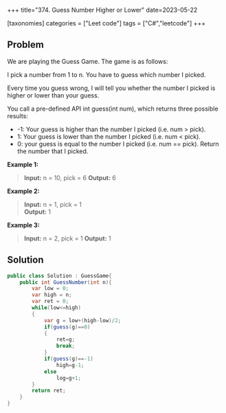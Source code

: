 +++
title="374. Guess Number Higher or Lower"
date=2023-05-22

[taxonomies]
categories = ["Leet code"]
tags = ["C#","leetcode"]
+++

## Problem
We are playing the Guess Game. The game is as follows:

I pick a number from 1 to n. You have to guess which number I picked.

Every time you guess wrong, I will tell you whether the number I picked is higher or lower than your guess.

You call a pre-defined API int guess(int num), which returns three possible results:

* -1: Your guess is higher than the number I picked (i.e. num > pick).
* 1: Your guess is lower than the number I picked (i.e. num < pick).
* 0: your guess is equal to the number I picked (i.e. num == pick).
Return the number that I picked.

**Example 1:**
> **Input:** n = 10, pick = 6
> **Output:** 6  

**Example 2:**
> **Input:** n = 1, pick = 1  
> **Output:** 1  

**Example 3:**
> **Input:** n = 2, pick = 1 
> **Output:** 1 

## Solution  
```C#
public class Solution : GuessGame{
    public int GuessNumber(int n){
        var low = 0;
        var high = n;
        var ret = 0;
        while(low<=high)
        {
            var g = low+(high-low)/2;
            if(guess(g)==0)
            {
                ret=g;
                break;
            }
            if(guess(g)==-1)
                high=g-1;
            else
                log=g+1;
        }
        return ret;
    }
}
```